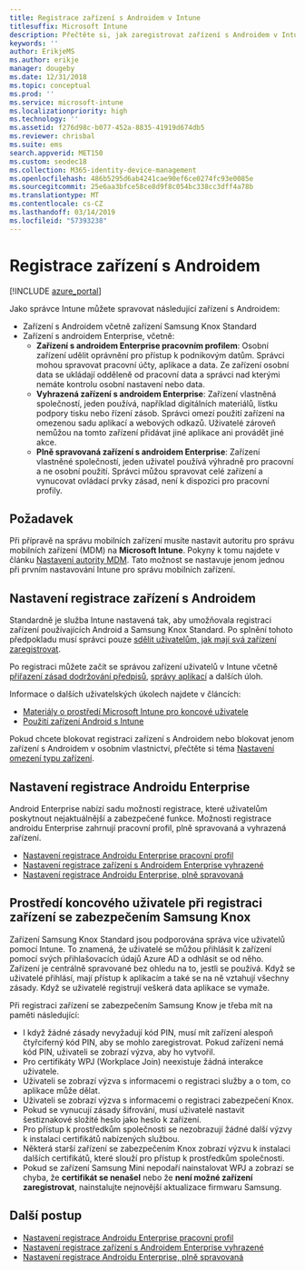 ```yaml
---
title: Registrace zařízení s Androidem v Intune
titlesuffix: Microsoft Intune
description: Přečtěte si, jak zaregistrovat zařízení s Androidem v Intune.
keywords: ''
author: ErikjeMS
ms.author: erikje
manager: dougeby
ms.date: 12/31/2018
ms.topic: conceptual
ms.prod: ''
ms.service: microsoft-intune
ms.localizationpriority: high
ms.technology: ''
ms.assetid: f276d98c-b077-452a-8835-41919d674db5
ms.reviewer: chrisbal
ms.suite: ems
search.appverid: MET150
ms.custom: seodec18
ms.collection: M365-identity-device-management
ms.openlocfilehash: 486b5295d6ab4241cae90ef6ce0274fc93e0085e
ms.sourcegitcommit: 25e6aa3bfce58ce8d9f8c054bc338cc3dff4a78b
ms.translationtype: MT
ms.contentlocale: cs-CZ
ms.lasthandoff: 03/14/2019
ms.locfileid: "57393238"
---
```

# <a name="enroll-android-devices"></a>Registrace zařízení s Androidem

[!INCLUDE [azure_portal](./includes/azure_portal.md)]

Jako správce Intune můžete spravovat následující zařízení s Androidem:
- Zařízení s Androidem včetně zařízení Samsung Knox Standard
- Zařízení s androidem Enterprise, včetně:
    - **Zařízení s androidem Enterprise pracovním profilem**: Osobní zařízení udělit oprávnění pro přístup k podnikovým datům. Správci mohou spravovat pracovní účty, aplikace a data. Ze zařízení osobní data se ukládají odděleně od pracovní data a správci nad kterými nemáte kontrolu osobní nastavení nebo data. 
    - **Vyhrazená zařízení s androidem Enterprise**: Zařízení vlastněná společností, jeden používá, například digitálních materiálů, lístku podpory tisku nebo řízení zásob. Správci omezí použití zařízení na omezenou sadu aplikací a webových odkazů. Uživatelé zároveň nemůžou na tomto zařízení přidávat jiné aplikace ani provádět jiné akce.
    - **Plně spravovaná zařízení s androidem Enterprise**: Zařízení vlastněné společností, jeden uživatel používá výhradně pro pracovní a ne osobní použití. Správci můžou spravovat celé zařízení a vynucovat ovládací prvky zásad, není k dispozici pro pracovní profily. 

## <a name="prerequisite"></a>Požadavek

Při přípravě na správu mobilních zařízení musíte nastavit autoritu pro správu mobilních zařízení (MDM) na **Microsoft Intune**. Pokyny k tomu najdete v článku [Nastavení autority MDM](mdm-authority-set.md). Tato možnost se nastavuje jenom jednou při prvním nastavování Intune pro správu mobilních zařízení.

## <a name="set-up-android-enrollment"></a>Nastavení registrace zařízení s Androidem

Standardně je služba Intune nastavená tak, aby umožňovala registraci zařízení používajících Android a Samsung Knox Standard. Po splnění tohoto předpokladu musí správci pouze [sdělit uživatelům, jak mají svá zařízení zaregistrovat](/intune-user-help/enroll-your-device-in-intune-android).

Po registraci můžete začít se správou zařízení uživatelů v Intune včetně [přiřazení zásad dodržování předpisů](compliance-policy-create-android.md), [správy aplikací](app-management.md) a dalších úloh.

Informace o dalších uživatelských úkolech najdete v článcích:

- [Materiály o prostředí Microsoft Intune pro koncové uživatele](end-user-educate.md)
- [Použití zařízení Android s Intune](https://docs.microsoft.com/intune-user-help/using-your-android-device-with-intune)

Pokud chcete blokovat registraci zařízení s Androidem nebo blokovat jenom zařízení s Androidem v osobním vlastnictví, přečtěte si téma [Nastavení omezení typu zařízení](enrollment-restrictions-set.md).

## <a name="set-up-android-enterprise-enrollment"></a>Nastavení registrace Androidu Enterprise

Android Enterprise nabízí sadu možností registrace, které uživatelům poskytnout nejaktuálnější a zabezpečené funkce. Možnosti registrace androidu Enterprise zahrnují pracovní profil, plně spravovaná a vyhrazená zařízení.

- [Nastavení registrace Androidu Enterprise pracovní profil](android-work-profile-enroll.md)
- [Nastavení registrace zařízení s Androidem Enterprise vyhrazené](android-kiosk-enroll.md)
- [Nastavení registrace Androidu Enterprise, plně spravovaná](android-fully-managed-enroll.md)

## <a name="end-user-experience-when-enrolling-a-samsung-knox-device"></a>Prostředí koncového uživatele při registraci zařízení se zabezpečením Samsung Knox

Zařízení Samsung Knox Standard jsou podporována správa více uživatelů pomocí Intune. To znamená, že uživatelé se můžou přihlásit k zařízení pomocí svých přihlašovacích údajů Azure AD a odhlásit se od něho. Zařízení je centrálně spravované bez ohledu na to, jestli se používá. Když se uživatelé přihlásí, mají přístup k aplikacím a také se na ně vztahují všechny zásady. Když se uživatelé registrují veškerá data aplikace se vymaže.

Při registraci zařízení se zabezpečením Samsung Know je třeba mít na paměti následující:
-   I když žádné zásady nevyžadují kód PIN, musí mít zařízení alespoň čtyřciferný kód PIN, aby se mohlo zaregistrovat. Pokud zařízení nemá kód PIN, uživateli se zobrazí výzva, aby ho vytvořil.
-   Pro certifikáty WPJ (Workplace Join) neexistuje žádná interakce uživatele.
-   Uživateli se zobrazí výzva s informacemi o registraci služby a o tom, co aplikace může dělat.
-   Uživateli se zobrazí výzva s informacemi o registraci zabezpečení Knox.
-   Pokud se vynucují zásady šifrování, musí uživatelé nastavit šestiznakové složité heslo jako heslo k zařízení.
-   Pro přístup k prostředkům společnosti se nezobrazují žádné další výzvy k instalaci certifikátů nabízených službou.
- Některá starší zařízení se zabezpečením Knox zobrazí výzvu k instalaci dalších certifikátů, které slouží pro přístup k prostředkům společnosti.
- Pokud se zařízení Samsung Mini nepodaří nainstalovat WPJ a zobrazí se chyba, že **certifikát se nenašel** nebo že **není možné zařízení zaregistrovat**, nainstalujte nejnovější aktualizace firmwaru Samsung.

## <a name="next-steps"></a>Další postup

- [Nastavení registrace Androidu Enterprise pracovní profil](android-work-profile-enroll.md)
- [Nastavení registrace zařízení s Androidem Enterprise vyhrazené](android-kiosk-enroll.md)
- [Nastavení registrace Androidu Enterprise, plně spravovaná](android-fully-managed-enroll.md)
